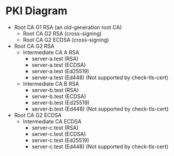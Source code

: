 # PKI Diagram

- Root CA G1 RSA (an old-generation root CA)
    - Root CA G2 RSA (cross-signing)
    - Root CA G2 ECDSA (cross-signing)
- Root CA G2 RSA
    - Intermediate CA A RSA
        - server-a.test (RSA)
        - server-a.test (ECDSA)
        - server-a.test (Ed25519)
        - server-a.test (Ed448) (Not supported by check-tls-cert)
    - Intermediate CA B RSA
        - server-b.test (RSA)
        - server-b.test (ECDSA)
        - server-b.test (Ed25519)
        - server-b.test (Ed448) (Not supported by check-tls-cert)
- Root CA G2 ECDSA
    - Intermediate CA ECDSA
        - server-c.test (RSA)
        - server-c.test (ECDSA)
        - server-c.test (Ed25519)
        - server-c.test (Ed448) (Not supported by check-tls-cert)

